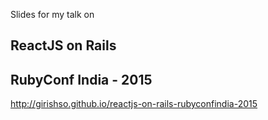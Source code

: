 Slides for my talk on

## ReactJS on Rails

## RubyConf India - 2015

http://girishso.github.io/reactjs-on-rails-rubyconfindia-2015
